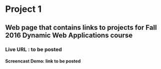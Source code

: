 # Project 1
## Web page that contains links to projects for Fall 2016 Dynamic Web Applications course
### Live URL : to be posted
#### Screencast Demo: link to be posted
